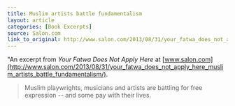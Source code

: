 ```yaml
---
title: Muslim artists battle fundamentalism
layout: article
categories: [Book Excerpts]
source: Salon.com
link_to_original: http://www.salon.com/2013/08/31/your_fatwa_does_not_apply_here_muslim_artists_battle_fundamentalism/
---
```

"An excerpt from _Your Fatwa Does Not Apply Here_ at [www.salon.com](http://www.salon.com/2013/08/31/your_fatwa_does_not_apply_here_muslim_artists_battle_fundamentalism/).

> Muslim playwrights, musicians and artists are battling for free expression -- and some pay with their lives.

